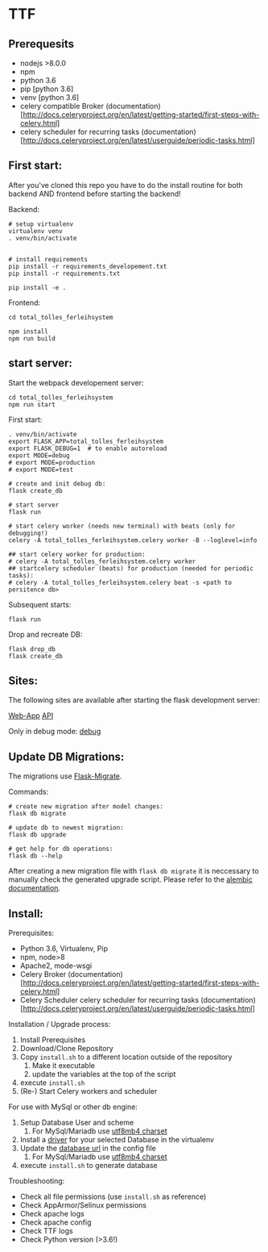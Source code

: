 # TTF


## Prerequesits
- nodejs >8.0.0
- npm
- python 3.6
- pip [python 3.6]
- venv [python 3.6]
- celery compatible Broker (documentation)[http://docs.celeryproject.org/en/latest/getting-started/first-steps-with-celery.html]
- celery scheduler for recurring tasks (documentation)[http://docs.celeryproject.org/en/latest/userguide/periodic-tasks.html]

## First start:

After you've cloned this repo you have to do the install routine for both backend AND frontend before starting the backend!

Backend:
```shell
# setup virtualenv
virtualenv venv
. venv/bin/activate


# install requirements
pip install -r requirements_developement.txt
pip install -r requirements.txt

pip install -e .
```

Frontend:

```shell
cd total_tolles_ferleihsystem

npm install
npm run build
```


## start server:

Start the webpack developement server:
```shell
cd total_tolles_ferleihsystem
npm run start
```

First start:
```shell
. venv/bin/activate
export FLASK_APP=total_tolles_ferleihsystem
export FLASK_DEBUG=1  # to enable autoreload
export MODE=debug
# export MODE=production
# export MODE=test

# create and init debug db:
flask create_db

# start server
flask run

# start celery worker (needs new terminal) with beats (only for debugging!)
celery -A total_tolles_ferleihsystem.celery worker -B --loglevel=info

## start celery worker for production:
# celery -A total_tolles_ferleihsystem.celery worker
## startcelery scheduler (beats) for production (needed for periodic tasks):
# celery -A total_tolles_ferleihsystem.celery beat -s <path to persitence db>
```

Subsequent starts:
```shell
flask run
```

Drop and recreate DB:
```shell
flask drop_db
flask create_db
```



## Sites:

The following sites are available after starting the flask development server:

[Web-App](http://127.0.0.1:5000/)
[API](http://127.0.0.1:5000/api/doc)

Only in debug mode:
[debug](http://127.0.0.1:5000/debug)


## Update DB Migrations:

The migrations use [Flask-Migrate](flask-migrate.readthedocs.io/en/latest/).

Commands:
```shell
# create new migration after model changes:
flask db migrate

# update db to newest migration:
flask db upgrade

# get help for db operations:
flask db --help
```

After creating a new migration file with `flask db migrate` it is neccessary to manually check the generated upgrade script. Please refer to the [alembic documentation](alembic.zzzcomputing.com/en/latest/autogenerate.html#what-does-autogenerate-detect-and-what-does-it-not-detect).


## Install:

Prerequisites:

 *  Python 3.6, Virtualenv, Pip
 *  npm, node>8
 *  Apache2, mode-wsgi
 *  Celery Broker (documentation)[http://docs.celeryproject.org/en/latest/getting-started/first-steps-with-celery.html]
 *  Celery Scheduler celery scheduler for recurring tasks (documentation)[http://docs.celeryproject.org/en/latest/userguide/periodic-tasks.html]

Installation / Upgrade process:

 1. Install Prerequisites
 2. Download/Clone Repository
 3. Copy `install.sh` to a different location outside of the repository
     1. Make it executable
     2. update the variables at the top of the script
 4. execute `install.sh`
 5. (Re-) Start Celery workers and scheduler

For use with MySql or other db engine:

 1. Setup Database User and scheme
     1. For MySql/Mariadb use [utf8mb4 charset](dev.mysql.com/doc/refman/5.5/en/charset-unicode-utf8mb4.html)
 2. Install a [driver](docs.sqlalchemy.org/en/latest/dialects/mysql.html) for your selected Database in the virtualenv
 3. Update the [database url](docs.sqlalchemy.org/en/latest/core/engines.html#database-urls) in the config file
     1. For MySql/Mariadb use [utf8mb4 charset](docs.sqlalchemy.org/en/latest/dialects/mysql.html?highlight=utf8mb4#charset-selection)
 4. execute `install.sh` to generate database

Troubleshooting:

 *  Check all file permissions (use `install.sh` as reference)
 *  Check AppArmor/Selinux permissions
 *  Check apache logs
 *  Check apache config
 *  Check TTF logs
 *  Check Python version (>3.6!)
